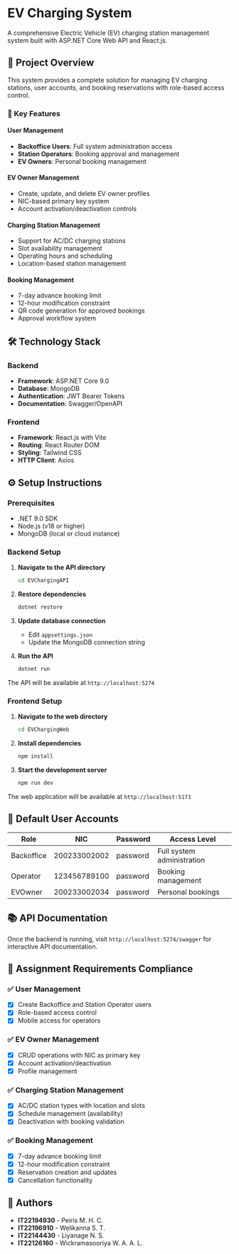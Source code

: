 # EV Charging System

A comprehensive Electric Vehicle (EV) charging station management system built with ASP.NET Core Web API and React.js.

## 🚀 Project Overview

This system provides a complete solution for managing EV charging stations, user accounts, and booking reservations with role-based access control.

### 🎯 Key Features

#### User Management
- **Backoffice Users**: Full system administration access
- **Station Operators**: Booking approval and management
- **EV Owners**: Personal booking management

#### EV Owner Management
- Create, update, and delete EV owner profiles
- NIC-based primary key system
- Account activation/deactivation controls

#### Charging Station Management
- Support for AC/DC charging stations
- Slot availability management
- Operating hours and scheduling
- Location-based station management

#### Booking Management
- 7-day advance booking limit
- 12-hour modification constraint
- QR code generation for approved bookings
- Approval workflow system

## 🛠️ Technology Stack

### Backend
- **Framework**: ASP.NET Core 9.0
- **Database**: MongoDB
- **Authentication**: JWT Bearer Tokens
- **Documentation**: Swagger/OpenAPI

### Frontend
- **Framework**: React.js with Vite
- **Routing**: React Router DOM
- **Styling**: Tailwind CSS
- **HTTP Client**: Axios

## ⚙️ Setup Instructions

### Prerequisites
- .NET 9.0 SDK
- Node.js (v18 or higher)
- MongoDB (local or cloud instance)

### Backend Setup

1. **Navigate to the API directory**
   ```bash
   cd EVChargingAPI
   ```

2. **Restore dependencies**
   ```bash
   dotnet restore
   ```

3. **Update database connection**
   - Edit `appsettings.json`
   - Update the MongoDB connection string

4. **Run the API**
   ```bash
   dotnet run
   ```

The API will be available at `http://localhost:5274`

### Frontend Setup

1. **Navigate to the web directory**
   ```bash
   cd EVChargingWeb
   ```

2. **Install dependencies**
   ```bash
   npm install
   ```

3. **Start the development server**
   ```bash
   npm run dev
   ```

The web application will be available at `http://localhost:5173`

## 🔐 Default User Accounts

| Role | NIC | Password | Access Level |
|------|-----|----------|-------------|
| Backoffice | 200233002002 | password | Full system administration |
| Operator | 123456789100 | password | Booking management |
| EVOwner | 200233002034 | password | Personal bookings |

## 📚 API Documentation

Once the backend is running, visit `http://localhost:5274/swagger` for interactive API documentation.

## 🎯 Assignment Requirements Compliance

### ✅ User Management
- [x] Create Backoffice and Station Operator users
- [x] Role-based access control
- [x] Mobile access for operators

### ✅ EV Owner Management  
- [x] CRUD operations with NIC as primary key
- [x] Account activation/deactivation
- [x] Profile management

### ✅ Charging Station Management
- [x] AC/DC station types with location and slots
- [x] Schedule management (availability)  
- [x] Deactivation with booking validation

### ✅ Booking Management
- [x] 7-day advance booking limit
- [x] 12-hour modification constraint
- [x] Reservation creation and updates
- [x] Cancellation functionality

## 👥 Authors

- **IT22194930** - Peiris M. H. C.
- **IT22196910** - Welikanna S. T.
- **IT22144430** - Liyanage N. S.
- **IT22126160** - Wickramasooriya W. A. A. L.
